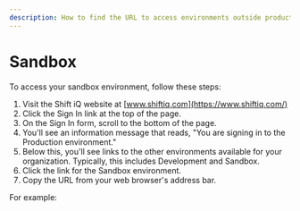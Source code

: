 ```yaml
---
description: How to find the URL to access environments outside production.
---
```


# Sandbox

To access your sandbox environment, follow these steps:

1. Visit the Shift iQ website at [www.shiftiq.com](https://www.shiftiq.com/)
2. Click the Sign In link at the top of the page.
3. On the Sign In form, scroll to the bottom of the page.
4. You'll see an information message that reads, "You are signing in to the Production environment."
5. Below this, you'll see links to the other environments available for your organization. Typically, this includes Development and Sandbox.
6. Click the link for the Sandbox environment.
7. Copy the URL from your web browser's address bar.

For example:

<figure><img src="../.gitbook/assets/signin-environments.png" alt=""><figcaption></figcaption></figure>
